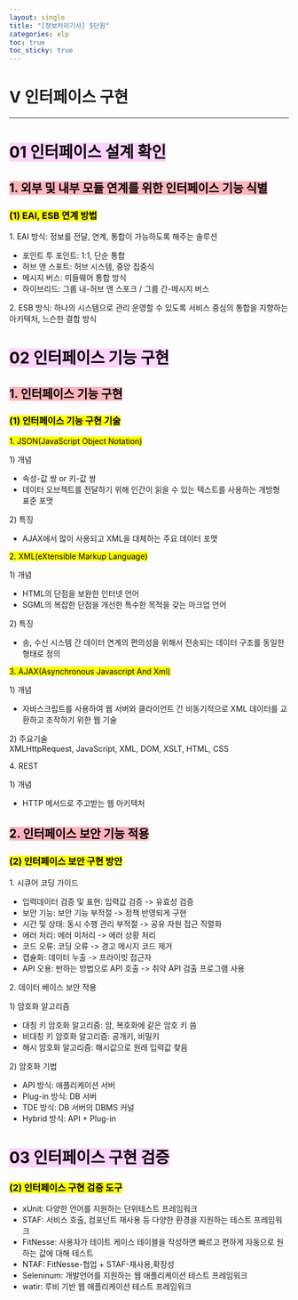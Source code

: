 ```yaml
---
layout: single
title: "[정보처리기사] 5단원"
categories: elp
toc: true
toc_sticky: true
---
```


# V 인터페이스 구현

---

# <mark style='background-color: #fed3fe'>01 인터페이스 설계 확인</mark>

## <mark style='background-color: #fdb5bd'>1. 외부 및 내부 모듈 연계를 위한 인터페이스 기능 식별</mark>

### <mark class="pink">(1) EAI, ESB 연계 방법</mark>

1\. EAI 방식: 정보를 전달, 연계, 통합이 가능하도록 해주는 솔루션

- 포인트 투 포인트: 1:1, 단순 통합
- 허브 앤 스포트: 허브 시스템, 중앙 집중식
- 메시지 버스: 미들웨어 통합 방식
- 하이브리드: 그룹 내-허브 앤 스포크 / 그룹 간-메시지 버스

2\. ESB 방식: 하나의 시스템으로 관리 운영할 수 있도록 서비스 중심의 통합을 지향하는 아키텍처, 느슨한 결합 방식

# <mark style='background-color: #fed3fe'>02 인터페이스 기능 구현</mark>

## <mark style='background-color: #fdb5bd'>1. 인터페이스 기능 구현</mark>

### <mark class="pink">(1) 인터페이스 기능 구현 기술</mark>

<mark class="yellow">1. JSON(JavaScript Object Notation)</mark>

1\) 개념

- 속성-값 쌍 or 키-값 쌍
- 데이터 오브젝트를 전달하기 위해 인간이 읽을 수 있는 텍스트를 사용하는 개방형 표준 포맷

2\) 특징

- AJAX에서 많이 사용되고 XML을 대체하는 주요 데이터 포맷

<mark class="yellow">2. XML(eXtensible Markup Language)</mark>

1\) 개념

- HTML의 단점을 보완한 인터넷 언어
- SGML의 복잡한 단점을 개선한 특수한 목적을 갖는 마크업 언어

2\) 특징

- 송, 수신 시스템 간 데이터 연계의 편의성을 위해서 전송되는 데이터 구조를 동일한 형태로 정의

<mark class="yellow">3. AJAX(Asynchronous Javascript And Xml)</mark>

1\) 개념

- 자바스크립트를 사용하여 웹 서버와 클라이언트 간 비동기적으로 XML 데이터를 교환하고 조작하기 위한 웹 기술

2\) 주요기술  
 XMLHttpRequest, JavaScript, XML, DOM, XSLT, HTML, CSS

4\. REST

1\) 개념

- HTTP 메서드로 주고받는 웹 아키텍처

## <mark style='background-color: #fdb5bd'>2. 인터페이스 보안 기능 적용</mark>

### <mark class="pink">(2) 인터페이스 보안 구현 방안</mark>

1\. 시큐어 코딩 가이드

- 입력데이터 검증 및 표현: 입력값 검증 -> 유효성 검증
- 보안 기능: 보안 기능 부적절 -> 정책 반영되게 구현
- 시간 및 상태: 동시 수행 관리 부적절 -> 공유 자원 접근 직렬화
- 에러 처리: 에러 미처리 -> 에러 상황 처리
- 코드 오류: 코딩 오류 -> 경고 메시지 코드 제거
- 캡슐화: 데이터 누출 -> 프라이빗 접근자
- API 오용: 반하는 방법으로 API 호출 -> 취약 API 검출 프로그램 사용

2\. 데이터 베이스 보안 적용

1\) 암호화 알고리즘

- 대칭 키 암호화 알고리즘: 암, 복호화에 같은 암호 키 씀
- 비대칭 키 암호화 알고리즘: 공개키, 비밀키
- 해시 암호화 알고리즘: 해시값으로 원래 입력값 찾음

2\) 암호화 기법

- API 방식: 애플리케이션 서버
- Plug-in 방식: DB 서버
- TDE 방식: DB 서버의 DBMS 커널
- Hybrid 방식: API + Plug-in

# <mark style='background-color: #fed3fe'>03 인터페이스 구현 검증</mark>

### <mark class="pink">(2) 인터페이스 구현 검증 도구</mark>

- xUnit: 다양한 언어를 지원하는 단위테스트 프레임워크
- STAF: 서비스 호출, 컴포넌트 재사용 등 다양한 환경을 지원하는 테스트 프레임워크
- FitNesse: 사용자가 테이트 케이스 테이블을 작성하면 빠르고 편하게 자동으로 원하는 값에 대해 테스트
- NTAF: FitNesse-협업 + STAF-재사용,확장성
- Seleninum: 개발언어를 지원하는 웹 애플리케이션 테스트 프레임워크
- watir: 루비 기반 웹 애플리케이션 테스트 프레임워크
